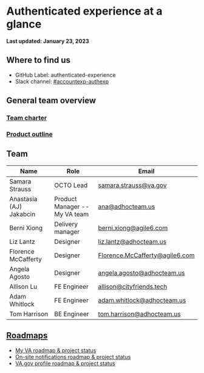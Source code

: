 # Authenticated experience at a glance

**Last updated: January 23, 2023**

## Where to find us 

- GitHub Label: authenticated-experience 
- Slack channel: [#accountexp-authexp](https://dsva.slack.com/channels/accountexp-authexp) 

## General team overview

### [Team charter](https://github.com/department-of-veterans-affairs/va.gov-team/blob/master/teams/vsa/teams/authenticated-experience/charter.md)
### [Product outline](https://github.com/department-of-veterans-affairs/va.gov-team/blob/master/teams/vsa/teams/authenticated-experience/product-outline.md)

## Team

|Name|Role|Email|
|----|----|-----|
|Samara Strauss |OCTO Lead| samara.strauss@va.gov |
|Anastasia (AJ) Jakabcin |Product Manager -- My VA team| ana@adhocteam.us |
|Berni Xiong | Delivery manager | berni.xiong@agile6.com |
|Liz Lantz | Designer | liz.lantz@adhocteam.us |
|Florence McCafferty| Designer | Florence.McCafferty@agile6.com |
|Angela Agosto|	Designer|	angela.agosto@adhocteam.us|
|Allison Lu | FE Engineer| allison@cityfriends.tech |
|Adam Whitlock | FE Engineer |adam.whitlock@adhocteam.us|
|Tom Harrison| BE Engineer | tom.harrison@adhocteam.us|

## [Roadmaps](https://github.com/department-of-veterans-affairs/va.gov-team/tree/master/teams/vsa/teams/authenticated-experience/roadmap)

- [My VA roadmap & project status](https://github.com/department-of-veterans-affairs/va.gov-team/blob/master/teams/vsa/teams/authenticated-experience/roadmap/my-va-roadmap.md)
- [On-site notifications roadmap & project status](https://github.com/department-of-veterans-affairs/va.gov-team/blob/master/teams/vsa/teams/authenticated-experience/roadmap/on-site-notifications-roadmap.md)
- [VA.gov profile roadmap & project status](https://github.com/department-of-veterans-affairs/va.gov-team/blob/master/teams/vsa/teams/authenticated-experience/roadmap/profile-roadmap.md)

